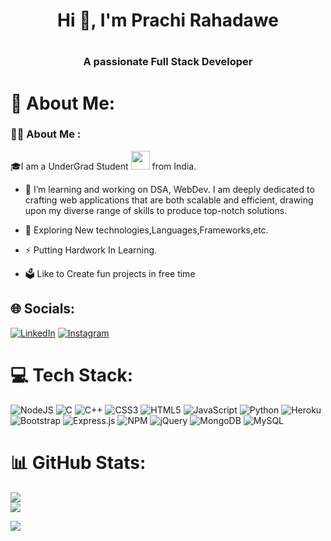 <h1 align="center">Hi 👋, I'm Prachi Rahadawe<h1>
<h3 align="center">A passionate Full Stack Developer</h3>

# 💫 About Me:
### :man_technologist: About Me :

🎓I am a UnderGrad Student <img src="https://media.giphy.com/media/WUlplcMpOCEmTGBtBW/giphy.gif" width="30"> from India.

- :telescope: I’m learning and working on DSA, WebDev. I am deeply dedicated to crafting web applications that are both scalable and efficient, drawing upon my diverse range of skills to produce top-notch solutions.

- :seedling: Exploring New technologies,Languages,Frameworks,etc.

- :zap: Putting Hardwork In Learning.
- 🗳 Like to Create fun projects in free time



## 🌐 Socials:
[![LinkedIn](https://img.shields.io/badge/LinkedIn-%230077B5.svg?logo=linkedin&logoColor=white)]((https://www.linkedin.com/in/prachi-rahadawe-568836254/)) [![Instagram](https://img.shields.io/badge/Instagram-%23E4405F.svg?logo=Instagram&logoColor=white)](https://instagram.com/_prachi_1303)

# 💻 Tech Stack:
![NodeJS](https://img.shields.io/badge/node.js-6DA55F?style=for-the-badge&logo=node.js&logoColor=white)
![C](https://img.shields.io/badge/c-%2300599C.svg?style=for-the-badge&logo=c&logoColor=white) ![C++](https://img.shields.io/badge/c++-%2300599C.svg?style=for-the-badge&logo=c%2B%2B&logoColor=white) ![CSS3](https://img.shields.io/badge/css3-%231572B6.svg?style=for-the-badge&logo=css3&logoColor=white) ![HTML5](https://img.shields.io/badge/html5-%23E34F26.svg?style=for-the-badge&logo=html5&logoColor=white) ![JavaScript](https://img.shields.io/badge/javascript-%23323330.svg?style=for-the-badge&logo=javascript&logoColor=%23F7DF1E) ![Python](https://img.shields.io/badge/python-3670A0?style=for-the-badge&logo=python&logoColor=ffdd54) ![Heroku](https://img.shields.io/badge/heroku-%23430098.svg?style=for-the-badge&logo=heroku&logoColor=white) ![Bootstrap](https://img.shields.io/badge/bootstrap-%23563D7C.svg?style=for-the-badge&logo=bootstrap&logoColor=white) ![Express.js](https://img.shields.io/badge/express.js-%23404d59.svg?style=for-the-badge&logo=express&logoColor=%2361DAFB) ![NPM](https://img.shields.io/badge/NPM-%23000000.svg?style=for-the-badge&logo=npm&logoColor=white) ![jQuery](https://img.shields.io/badge/jquery-%230769AD.svg?style=for-the-badge&logo=jquery&logoColor=white)  ![MongoDB](https://img.shields.io/badge/MongoDB-%234ea94b.svg?style=for-the-badge&logo=mongodb&logoColor=white) ![MySQL](https://img.shields.io/badge/mysql-%2300f.svg?style=for-the-badge&logo=mysql&logoColor=white)
# 📊 GitHub Stats:
![](https://github-readme-streak-stats.herokuapp.com/?user=Prachi1303&theme=tokyonight&hide_border=false)<br/>
![](https://github-readme-stats.vercel.app/api/top-langs/?username=Prachi1303&theme=tokyonight&hide_border=false&include_all_commits=true&count_private=true&layout=compact)


[![](https://visitcount.itsvg.in/api?id=Prachi1303&icon=6&color=0)](https://visitcount.itsvg.in)

<!-- Proudly created with GPRM ( https://gprm.itsvg.in ) -->
